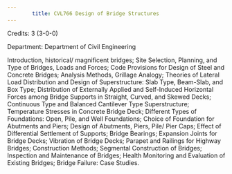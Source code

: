 ```yaml
---
        title: CVL766 Design of Bridge Structures
---
```

Credits: 3 (3-0-0)

Department: Department of Civil Engineering

Introduction, historical/ magnificent bridges; Site Selection, Planning, and Type of Bridges, Loads and Forces; Code Provisions for Design of Steel and Concrete Bridges; Analysis Methods, Grillage Analogy; Theories of Lateral Load Distribution and Design of Superstructure: Slab Type, Beam-Slab, and Box Type; Distribution of Externally Applied and Self-Induced Horizontal Forces among Bridge Supports in Straight, Curved, and Skewed Decks; Continuous Type and Balanced Cantilever Type Superstructure; Temperature Stresses in Concrete Bridge Deck; Different Types of Foundations: Open, Pile, and Well Foundations; Choice of Foundation for Abutments and Piers; Design of Abutments, Piers, Pile/ Pier Caps; Effect of Differential Settlement of Supports; Bridge Bearings; Expansion Joints for Bridge Decks; Vibration of Bridge Decks; Parapet and Railings for Highway Bridges; Construction Methods; Segmental Construction of Bridges; Inspection and Maintenance of Bridges; Health Monitoring and Evaluation of Existing Bridges; Bridge Failure: Case Studies.